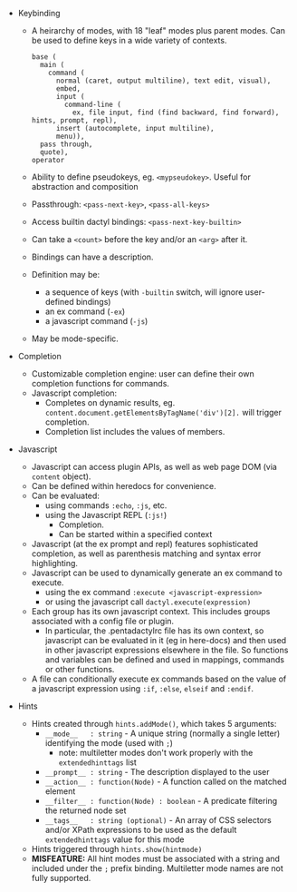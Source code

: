 * Keybinding
    * A heirarchy of modes, with 18 "leaf" modes plus parent modes.
      Can be used to define keys in a wide variety of contexts.

          base (
            main (
              command (
                normal (caret, output multiline), text edit, visual),
                embed,
                input (
                  command-line (
                    ex, file input, find (find backward, find forward), hints, prompt, repl),
                insert (autocomplete, input multiline),
                menu)),
            pass through,
            quote),
          operator

    * Ability to define pseudokeys, eg. `<mypseudokey>`.
      Useful for abstraction and composition
    * Passthrough: `<pass-next-key>`, `<pass-all-keys>`
    * Access builtin dactyl bindings: `<pass-next-key-builtin>`
    * Can take a `<count>` before the key and/or an `<arg>` after it.
    * Bindings can have a description.
    * Definition may be:
        * a sequence of keys
          (with `-builtin` switch, will ignore user-defined bindings)
        * an ex command (`-ex`)
        * a javascript command (`-js`)
    * May be mode-specific.

* Completion
    * Customizable completion engine: user can define their own completion
      functions for commands.
    * Javascript completion:
        * Completes on dynamic results, eg.
          `content.document.getElementsByTagName('div')[2].` will trigger
          completion.
        * Completion list includes the values of members.

* Javascript
    * Javascript can access plugin APIs, as well as web page DOM
      (via `content` object).
    * Can be defined within heredocs for convenience.
    * Can be evaluated:
        * using commands `:echo`, `:js`, etc.
        * using the Javascript REPL (`:js!`)
            * Completion.
            * Can be started within a specified context
    * Javascript (at the ex prompt and repl) features sophisticated completion,
      as well as parenthesis matching and syntax error highlighting.
    * Javascript can be used to dynamically generate an ex command to execute.
        * using the ex command `:execute <javascript-expression>`
        * or using the javascript call `dactyl.execute(expression)`
    * Each group has its own javascript context. This includes groups
      associated with a config file or plugin.
        * In particular, the .pentadactylrc file has its own context, so
          javascript can be evaluated in it (eg in here-docs) and then used
          in other javascript expressions elsewhere in the file. So functions
          and variables can be defined and used in mappings, commands or other
          functions.
    * A file can conditionally execute ex commands based on the value of a
      javascript expression using `:if`, `:else`, `elseif` and `:endif`.

* Hints
    * Hints created through `hints.addMode()`, which takes 5 arguments:
        * `__mode__   : string` - A unique string (normally a single letter)
                     identifying the mode (used with `;`)
            * note: multiletter modes don't work properly with
                     the `extendedhinttags` list
        * `__prompt__ : string` - The description displayed to the user
        * `__action__ : function(Node)` - A function called on the matched element
        * `__filter__ : function(Node) : boolean` - A predicate filtering the
                       returned node set
        * `__tags__   : string (optional)` - An array of CSS selectors and/or
                       XPath expressions to be used as the default
                       `extendedhinttags` value for this mode
    * Hints triggered through `hints.show(hintmode)`
    * __MISFEATURE:__ All hint modes must be associated with a string and included
      under the `;` prefix binding. Multiletter mode names are not fully supported.
      
